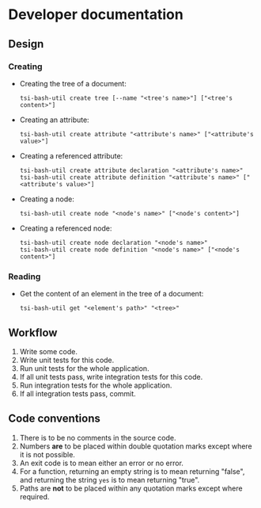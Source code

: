 # Developer documentation

## Design

### Creating

- Creating the tree of a document:

    ```
    tsi-bash-util create tree [--name "<tree's name>"] ["<tree's content>"]
    ```

- Creating an attribute:

    ```
    tsi-bash-util create attribute "<attribute's name>" ["<attribute's value>"]
    ```

- Creating a referenced attribute:

    ```
    tsi-bash-util create attribute declaration "<attribute's name>"
    tsi-bash-util create attribute definition "<attribute's name>" ["<attribute's value>"]
    ```

- Creating a node:

    ```
    tsi-bash-util create node "<node's name>" ["<node's content>"]
    ```

- Creating a referenced node:

    ```
    tsi-bash-util create node declaration "<node's name>"
    tsi-bash-util create node definition "<node's name>" ["<node's content>"]
    ```

### Reading

- Get the content of an element in the tree of a document:

    ```
    tsi-bash-util get "<element's path>" "<tree>"
    ```

## Workflow

1. Write some code.
2. Write unit tests for this code.
3. Run unit tests for the whole application.
4. If all unit tests pass, write integration tests for this code.
5. Run integration tests for the whole application.
6. If all integration tests pass, commit.

## Code conventions

1. There is to be no comments in the source code.
2. Numbers **are** to be placed within double quotation marks except where it is not possible.
3. An exit code is to mean either an error or no error.
4. For a function, returning an empty string is to mean returning "false", and returning the string `yes` is to mean returning "true".
5. Paths are **not** to be placed within any quotation marks except where required.